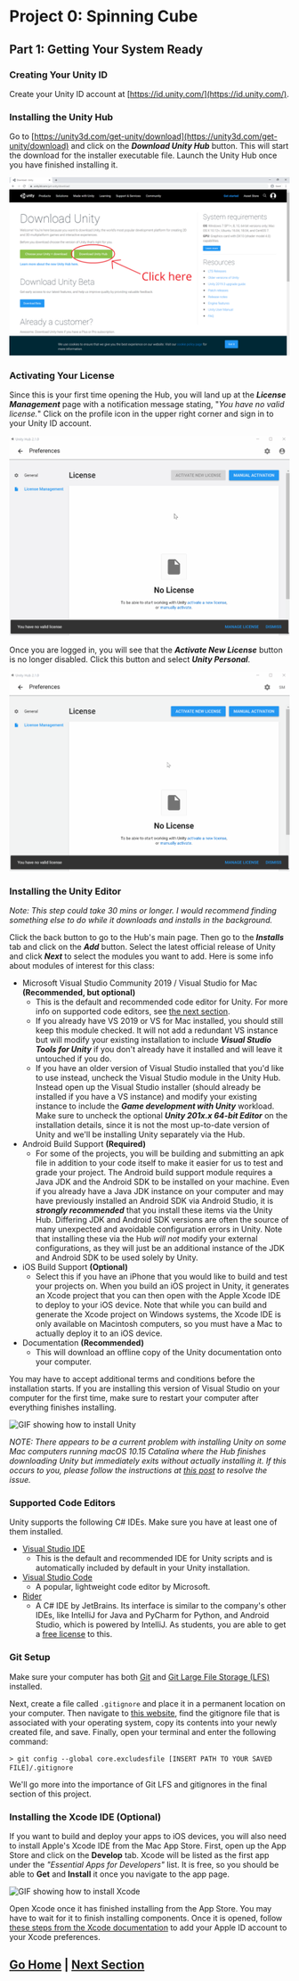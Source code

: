 # Project 0: Spinning Cube

## Part 1: Getting Your System Ready

### Creating Your Unity ID

Create your Unity ID account at [https://id.unity.com/](https://id.unity.com/).

### Installing the Unity Hub

Go to [https://unity3d.com/get-unity/download](https://unity3d.com/get-unity/download) and click on the _**Download Unity Hub**_ button. This will start the download for the installer executable file. Launch the Unity Hub once you have finished installing it.

![Image showing which button to click on Unity download page](images/download.png)

### Activating Your License

Since this is your first time opening the Hub, you will land up at the _**License Management**_ page with a notification message stating, "_You have no valid license._" Click on the profile icon in the upper right corner and sign in to your Unity ID account.

![GIF showing how to log in](images/sign-in.gif)

Once you are logged in, you will see that the _**Activate New License**_ button is no longer disabled. Click this button and select _**Unity Personal**_.

![GIF showing how to activate license](images/license.gif)

### Installing the Unity Editor

_Note: This step could take 30 mins or longer. I would recommend finding something else to do while it downloads and installs in the background._

Click the back button to go to the Hub's main page. Then go to the _**Installs**_ tab and click on the _**Add**_ button. Select the latest official release of Unity and click _**Next**_ to select the modules you want to add. Here is some info about modules of interest for this class:

* Microsoft Visual Studio Community 2019 / Visual Studio for Mac **(Recommended, but optional)**
  - This is the default and recommended code editor for Unity. For more info on supported code editors, see [the next section](#supported-code-editors).
  - If you already have VS 2019 or VS for Mac installed, you should still keep this module checked. It will not add a redundant VS instance but will modify your existing installation to include _**Visual Studio Tools for Unity**_ if you don't already have it installed and will leave it untouched if you do.
  - If you have an older version of Visual Studio installed that you'd like to use instead, uncheck the Visual Studio module in the Unity Hub. Instead open up the Visual Studio installer (should already be installed if you have a VS instance) and modify your existing instance to include the _**Game development with Unity**_ workload. Make sure to uncheck the optional _**Unity 201x.x 64-bit Editor**_ on the installation details, since it is not the most up-to-date version of Unity and we'll be installing Unity separately via the Hub.
* Android Build Support **(Required)**
  - For some of the projects, you will be building and submitting an apk file in addition to your code itself to make it easier for us to test and grade your project. The Android build support module requires a Java JDK and the Android SDK to be installed on your machine. Even if you already have a Java JDK instance on your computer and may have previously installed an Android SDK via Android Studio, it is _**strongly recommended**_ that you install these items via the Unity Hub. Differing JDK and Android SDK versions are often the source of many unexpected and avoidable configuration errors in Unity. Note that installing these via the Hub _will not_ modify your external configurations, as they will just be an additional instance of the JDK and Android SDK to be used solely by Unity.
* iOS Build Support **(Optional)**
  - Select this if you have an iPhone that you would like to build and test your projects on. When you build an iOS project in Unity, it generates an Xcode project that you can then open with the Apple Xcode IDE to deploy to your iOS device. Note that while you can build and generate the Xcode project on Windows systems, the Xcode IDE is only available on Macintosh computers, so you must have a Mac to actually deploy it to an iOS device.
* Documentation **(Recommended)**
  - This will download an offline copy of the Unity documentation onto your computer.

You may have to accept additional terms and conditions before the installation starts. If you are installing this version of Visual Studio on your computer for the first time, make sure to restart your computer after everything finishes installing.

![GIF showing how to install Unity](images/install.gif)

_NOTE: There appears to be a current problem with installing Unity on some Mac computers running macOS 10.15 Catalina where the Hub finishes downloading Unity but immediately exits without actually installing it. If this occurs to you, please follow the instructions at [this post](https://forum.unity.com/threads/unity-hub-cannot-install-unity-when-it-needs-to-elevate-privileges-on-mac.514088/#post-5198375) to resolve the issue._

### Supported Code Editors

Unity supports the following C# IDEs. Make sure you have at least one of them installed.

* [Visual Studio IDE](https://visualstudio.microsoft.com/vs/)
  - This is the default and recommended IDE for Unity scripts and is automatically included by default in your Unity installation.
* [Visual Studio Code](https://code.visualstudio.com/)
  - A popular, lightweight code editor by Microsoft.
* [Rider](https://www.jetbrains.com/rider/)
  - A C# IDE by JetBrains. Its interface is similar to the company's other IDEs, like IntelliJ for Java and PyCharm for Python, and Android Studio, which is powered by IntelliJ. As students, you are able to get a [free license](https://www.jetbrains.com/student/) to this.

### Git Setup

Make sure your computer has both [Git](https://git-scm.com/) and [Git Large File Storage (LFS)](https://git-lfs.github.com/) installed.

Next, create a file called `.gitignore` and place it in a permanent location on your computer. Then navigate to [this website](https://github.com/github/gitignore/tree/master/Global), find the gitignore file that is associated with your operating system, copy its contents into your newly created file, and save. Finally, open your terminal and enter the following command:

```
> git config --global core.excludesfile [INSERT PATH TO YOUR SAVED FILE]/.gitignore
```

We'll go more into the importance of Git LFS and gitignores in the final section of this project.


### Installing the Xcode IDE (Optional)

If you want to build and deploy your apps to iOS devices, you will also need to install Apple's Xcode IDE from the Mac App Store. First, open up the App Store and click on the **Develop** tab. Xcode will be listed as the first app under the _"Essential Apps for Developers"_ list. It is free, so you should be able to **Get** and **Install** it once you navigate to the app page.

![GIF showing how to install Xcode](images/xcode.gif)

Open Xcode once it has finished installing from the App Store. You may have to wait for it to finish installing components. Once it is opened, follow [these steps from the Xcode documentation](https://help.apple.com/xcode/mac/current/#/devaf282080a) to add your Apple ID account to your Xcode preferences.

## [Go Home](..) | [Next Section](../create-project)

